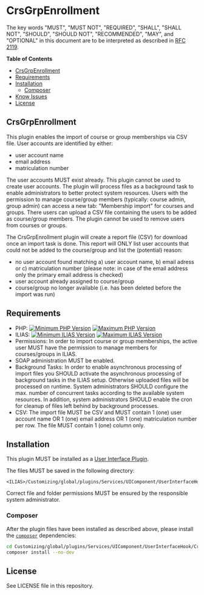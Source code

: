 # CrsGrpEnrollment

The key words "MUST", "MUST NOT", "REQUIRED", "SHALL", "SHALL NOT", "SHOULD",
"SHOULD NOT", "RECOMMENDED", "MAY", and "OPTIONAL"
in this document are to be interpreted as described in
[RFC 2119](https://www.ietf.org/rfc/rfc2119.txt).

**Table of Contents**

* [CrsGrpEnrollment](#crsgrpenrollment)
* [Requirements](#requirements)
* [Installation](#installation)
    * [Composer](#composer)
* [Know Issues](#known-issues)
* [License](#license)

## CrsGrpEnrollment
This plugin enables the import of course or group memberships via CSV file. User accounts are identified by either:
* user account name
* email address
* matriculation number

The user accounts MUST exist already. This plugin cannot be used to create user accounts.
The plugin will process files as a background task to enable administrators to better protect system resources. Users with the permission to manage course/group members (typically: course admin, group admin) can access a new tab: "Membership import" for courses and groups. There users can upload a CSV file containing the users to be added as course/group members. The plugin cannot be used to remove users from courses or groups.

The CrsGrpEnrollment plugin will create a report file (CSV) for download once an import task is done. This report will ONLY list user accounts that could not be added to the course/group and list the (potential) reason:
* no user account found matching a) user account name, b) email adress or c) matriculation number (please note: in case of the email address only the primary email address is checked)
* user account already assigned to course/group
* course/group no longer available (i.e. has been deleted before the import was run)

## Requirements

* PHP: [![Minimum PHP Version](https://img.shields.io/badge/Minimum_PHP-7.2.x-blue.svg)](https://php.net/) [![Maximum PHP Version](https://img.shields.io/badge/Maximum_PHP-7.4.x-blue.svg)](https://php.net/)
* ILIAS: [![Minimum ILIAS Version](https://img.shields.io/badge/Minimum_ILIAS-5.4.0-orange.svg)](https://ilias.de/) [![Maximum ILIAS Version](https://img.shields.io/badge/Maximum_ILIAS-5.4.999-orange.svg)](https://ilias.de/)
* Permissions: In order to import course or group memberships, the active user MUST have the permission to manage members for courses/groups in ILIAS.
* SOAP administration MUST be enabled.
* Background Tasks: In order to enable asynchronous processing of import files you SHOULD activate the asynchronous processing of background tasks in the ILIAS setup. Otherwise uploaded files will be processed on runtime. System administrators SHOULD configure the max. number of concurrent tasks according to the available system resources. In addition, system administrators SHOULD enable the cron for cleanup of files left behind by background processes.
* CSV: The import file MUST be CSV and MUST contain 1 (one) user account name OR 1 (one) email address OR 1 (one) matriculation number per row. The file MUST contain 1 (one) column only.

## Installation

This plugin MUST be installed as a
[User Interface Plugin](https://www.ilias.de/docu/goto_docu_pg_39405_42.html).

The files MUST be saved in the following directory:

	<ILIAS>/Customizing/global/plugins/Services/UIComponent/UserInterfaceHook/CrsGrpEnrollment

Correct file and folder permissions MUST be
ensured by the responsible system administrator.

### Composer

After the plugin files have been installed as described above,
please install the [`composer`](https://getcomposer.org/) dependencies:

```bash
cd Customizing/global/plugins/Services/UIComponent/UserInterfaceHook/CrsGrpEnrollment
composer install --no-dev
```

## License

See LICENSE file in this repository.